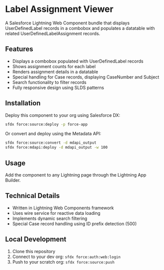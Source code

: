 # Label Assignment Viewer

A Salesforce Lightning Web Component bundle that displays UserDefinedLabel records in a combobox and populates a datatable with related UserDefinedLabelAssignment records.

## Features

- Displays a combobox populated with UserDefinedLabel records
- Shows assignment counts for each label
- Renders assignment details in a datatable
- Special handling for Case records, displaying CaseNumber and Subject
- Search functionality to filter records
- Fully responsive design using SLDS patterns

## Installation

Deploy this component to your org using Salesforce DX:

```bash
sfdx force:source:deploy -p force-app
```

Or convert and deploy using the Metadata API:

```bash
sfdx force:source:convert -d mdapi_output
sfdx force:mdapi:deploy -d mdapi_output -w 100
```

## Usage

Add the component to any Lightning page through the Lightning App Builder.

## Technical Details

- Written in Lightning Web Components framework
- Uses wire service for reactive data loading
- Implements dynamic search filtering
- Special Case record handling using ID prefix detection (500)

## Local Development

1. Clone this repository
2. Connect to your dev org: `sfdx force:auth:web:login`
3. Push to your scratch org: `sfdx force:source:push`
